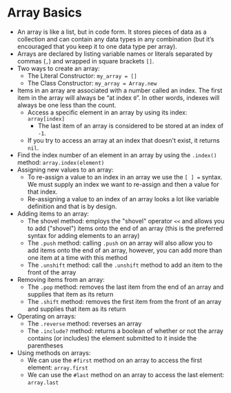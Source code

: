 # Array Basics

- An array is like a list, but in code form. It stores pieces of data as a collection and can contain any data types in any combination (but it’s encouraged that you keep it to one data type per array).
- Arrays are declared by listing variable names or literals separated by commas (`,`) and wrapped in square brackets `[]`.
- Two ways to create an array:
  - The Literal Constructor: `my_array = []`
  - The Class Constructor: `my_array = Array.new`
- Items in an array are associated with a number called an index. The first item in the array will always be “at index `0`”. In other words, indexes will always be one less than the count.
  - Access a specific element in an array by using its index: `array[index]`
    - The last item of an array is considered to be stored at an index of `-1`.
  - If you try to access an array at an index that doesn't exist, it returns `nil`.
- Find the index number of an element in an array by using the `.index()` method: `array.index(element)`
- Assigning new values to an array:
  - To re-assign a value to an index in an array we use the `[ ] =` syntax. We must supply an index we want to re-assign and then a value for that index.
  - Re-assigning a value to an index of an array looks a lot like variable definition and that is by design.
- Adding items to an array:
  - The shovel method: employs the "shovel" operator `<<` and allows you to add ("shovel") items onto the end of an array (this is the preferred syntax for adding elements to an array)
  - The `.push` method: calling `.push` on an array will also allow you to add items onto the end of an array, however, you can add more than one item at a time with this method
  - The `.unshift` method: call the `.unshift` method to add an item to the front of the array
- Removing items from an array:
  - The `.pop` method: removes the last item from the end of an array and supplies that item as its return
  - The `.shift` method: removes the first item from the front of an array and supplies that item as its return
- Operating on arrays:
  - The `.reverse` method: reverses an array
  - The `.include?` method: returns a boolean of whether or not the array contains (or includes) the element submitted to it inside the parentheses
- Using methods on arrays:
  - We can use the `#first` method on an array to access the first element: `array.first`
  - We can use the `#last` method on an array to access the last element: `array.last`